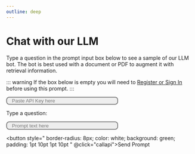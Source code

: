 ```yaml
---
outline: deep
---
```


# Chat with our LLM

Type a question in the prompt input box below to see a sample of our LLM bot. The bot is best used with a document or PDF to augment it with retrieval information. 

::: warning 
If the box below is empty you will need to <a href='/getting-started'>Register or Sign In</a> before using this prompt. 
:::

<script setup>
import axios from "axios";
import { onMounted } from 'vue';

function callapi() {
    const comment = document.getElementById('chatText').value;
    prompt(comment, 'me')
    const config = {
        headers:{
            'Content-Type': 'application/json'
        }
    }

    const q = { "prompt" : comment }
    const url = "https://api.weburban.com/generate/text-from-text";
    const json = JSON.stringify(q);

    axios.defaults.headers['x-api-key'] = document.getElementById("token").value;
    console.log(document.getElementById("token").value)
    
    axios.post(url, json, config)
        .then(response => {
            console.log(response.data);
            const botSaid = response.data["recognised"];
            prompt(botSaid, "bot");
    })
    .catch(error => {
        console.error(error);
        prompt(error, "error, server may be warming up");
    });
}

function prompt(comment, id) {
    const chatText = document.getElementById("chatText");
    const newDiv = document.createElement("div");
    newDiv.id = id
    const text = document.createTextNode(id + " : " + comment);
    newDiv.appendChild(text);
    var chatList = document.getElementById("chatList");
    chatList.appendChild(newDiv)
}

onMounted(() => {
  const apiKey = localStorage.getItem('apiKey');
  const token = document.getElementById("token");
  token.value = apiKey != null ? apiKey : '';
});

</script>

<input style='
border-style: solid; 
color: black; 
background: #eeeeee;
width: 300px;
border-radius:8px;
padding: 1pt 10pt 1pt 10pt 
' id="token" type="text" label='Token' placeholder="Paste API Key here" value="">

Type a question: <br />

<input style='
border-style: solid; 
color: black; 
background: #eeeeee;
width: 300px;
border-radius:8px;
padding: 1pt 10pt 1pt 10pt 
' id="chatText" type="text" label='Prompt' placeholder="Prompt text here" value="">

<button style="
border-radius: 8px; 
color: white; 
background: green; 
padding: 1pt 10pt 1pt 10pt 
" @click="callapi">Send Prompt</button>

<div id="chatList"></div>
